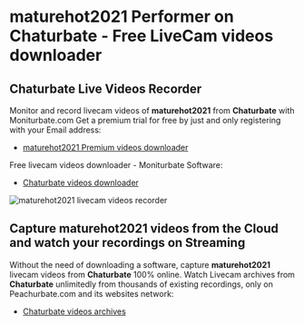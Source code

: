 # maturehot2021 Performer on Chaturbate - Free LiveCam videos downloader

## Chaturbate Live Videos Recorder

Monitor and record livecam videos of **maturehot2021** from **Chaturbate** with Moniturbate.com
Get a premium trial for free by just and only registering with your Email address:
* [maturehot2021 Premium videos downloader](https://moniturbate.com/request-demo-licence-key.html)

Free livecam videos downloader - Moniturbate Software:
* [Chaturbate videos downloader](https://moniturbate.com/moniturbate-download-software.html)

![maturehot2021 livecam videos recorder](https://peachurnet.com/templates/moniturbate-software.png)


## Capture maturehot2021 videos from the Cloud and watch your recordings on Streaming

Without the need of downloading a software, capture **maturehot2021** livecam videos from **Chaturbate** 100% online.
Watch Livecam archives from **Chaturbate** unlimitedly from thousands of existing recordings, only on Peachurbate.com and its websites network:
* [Chaturbate videos archives](https://peachurnet.com/)